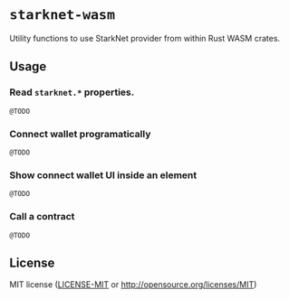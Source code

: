# `starknet-wasm`

Utility functions to use StarkNet provider from within Rust WASM crates.

## Usage

### Read `starknet.*` properties.

```
@TODO
```

### Connect wallet programatically

```
@TODO
```

### Show connect wallet UI inside an element

```
@TODO
```

### Call a contract

```
@TODO
```

## License

MIT license ([LICENSE-MIT](LICENSE-MIT) or http://opensource.org/licenses/MIT)
